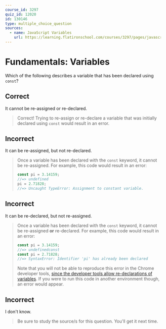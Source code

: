 ```yaml
---
course_id: 3297
quiz_id: 12020
id: 130146
type: multiple_choice_question
sources:
  - name: JavaScript Variables
    url: https://learning.flatironschool.com/courses/3297/pages/javascript-variables?module_item_id=143555
---
```


# Fundamentals: Variables

Which of the following describes a variable that has been declared using `const`?

## Correct

It cannot be re-assigned or re-declared.

> Correct! Trying to re-assign or re-declare a variable that was initially
> declared using `const` would result in an error.

## Incorrect

It can be re-assigned, but not re-declared.

> Once a variable has been declared with the `const` keyword, it cannot be
> re-assigned. For example, this code would result in an error:
>
> ```javascript
> const pi = 3.14159;
> //=> undefined
> pi = 2.71828;
> //=> Uncaught TypeError: Assignment to constant variable.
> ```

## Incorrect

It can be re-declared, but not re-assigned.

> Once a variable has been declared with the `const` keyword, it cannot be
> re-assigned **or** re-declared. For example, this code would result in an
> error:
>
> ```javascript
> const pi = 3.14159;
> //=> undefinedconst
> const pi = 2.71828;
> //=> SyntaxError: Identifier 'pi' has already been declared
> ```
>
> Note that you will not be able to reproduce this error in the Chrome developer
> tools,
> [since the developer tools allow re-declarations of variables](https://developer.chrome.com/blog/new-in-devtools-92/#const-redeclaration).
> If you were to run this code in another environment though, an error would
> appear.

## Incorrect

I don't know.

> Be sure to study the source/s for this question. You'll get it next time.

